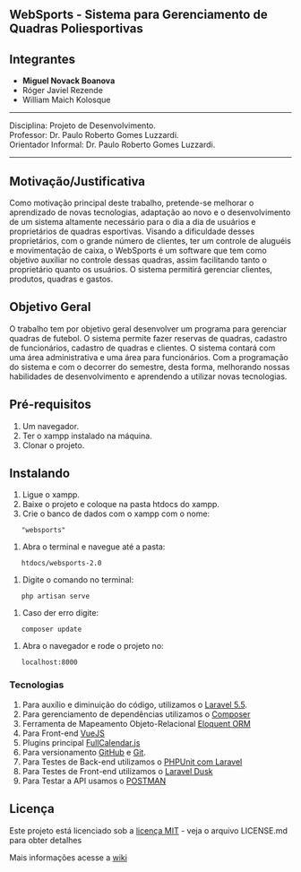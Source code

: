 ## WebSports - Sistema para Gerenciamento de Quadras Poliesportivas  

## Integrantes  
* **Miguel Novack Boanova** 
* Róger Javiel Rezende 
* William Maich Kolosque


***

 Disciplina: Projeto de Desenvolvimento.  
 Professor: Dr. Paulo Roberto Gomes Luzzardi.   
 Orientador Informal: Dr. Paulo Roberto Gomes Luzzardi.    

***

## Motivação/Justificativa  

Como motivação principal deste trabalho, pretende-se melhorar o aprendizado de novas tecnologias, adaptação ao novo e o desenvolvimento de um sistema altamente necessário para o dia a dia de usuários e proprietários de quadras esportivas. Visando a dificuldade desses proprietários, com o grande número de clientes, ter um controle de aluguéis e movimentação de caixa, o WebSports é um software que tem como objetivo auxiliar no controle dessas quadras, assim facilitando tanto o proprietário quanto os usuários. O sistema permitirá gerenciar clientes, produtos, quadras e gastos.  


## Objetivo Geral  

O trabalho tem por objetivo geral desenvolver um programa para gerenciar quadras de futebol. O sistema permite fazer reservas de quadras, cadastro de funcionários, cadastro de quadras e clientes. O sistema contará com uma área administrativa e uma área para funcionários. Com a programação do sistema e com o decorrer do semestre, desta forma, melhorando nossas habilidades de desenvolvimento e aprendendo a utilizar novas tecnologias. 

## Pré-requisitos

1. Um navegador.
1. Ter o xampp instalado na máquina.
1. Clonar o projeto.

## Instalando 

1. Ligue o xampp.
1. Baixe o projeto e coloque na pasta htdocs do xampp.
1. Crie o banco de dados com o xampp com o nome:

```
   "websports"
```

1. Abra o terminal e navegue até a pasta:

```
   htdocs/websports-2.0
```

1. Digite o comando no terminal:

```   
   php artisan serve
```   

1. Caso der erro digite:

```
   composer update
```

1. Abra o navegador e rode o projeto no:

```  
   localhost:8000
```



### Tecnologias  
1. Para auxílio e diminuição do código, utilizamos o [Laravel 5.5](https://laravel.com/).  
1. Para gerenciamento de dependências utilizamos o [Composer](https://getcomposer.org/)  
1. Ferramenta de Mapeamento Objeto-Relacional  [Eloquent ORM](https://laravel.com/docs/5.5/eloquent)  
1. Para Front-end [VueJS](https://vuejs.org/)
1. Plugins principal [FullCalendar.js](https://fullcalendar.io/)
1. Para versionamento [GitHub](https://github.com/) e [Git](https://git-scm.com/).
1. Para Testes de Back-end utilizamos o [PHPUnit com Laravel](https://laravel.com/docs/5.5/testing)
1. Para Testes de Front-end utilizamos o [Laravel Dusk](https://laravel.com/docs/5.5/dusk)
1. Para Testar a API usamos o [POSTMAN](https://www.getpostman.com/)

## Licença 

Este projeto está licenciado sob a [licença MIT](https://github.com/mglnb/WebSports-2.0/blob/master/LICENSE) - veja o arquivo LICENSE.md para obter detalhes



Mais informações acesse a [wiki](https://github.com/mglnb/WebSports-2.0/wiki) 
